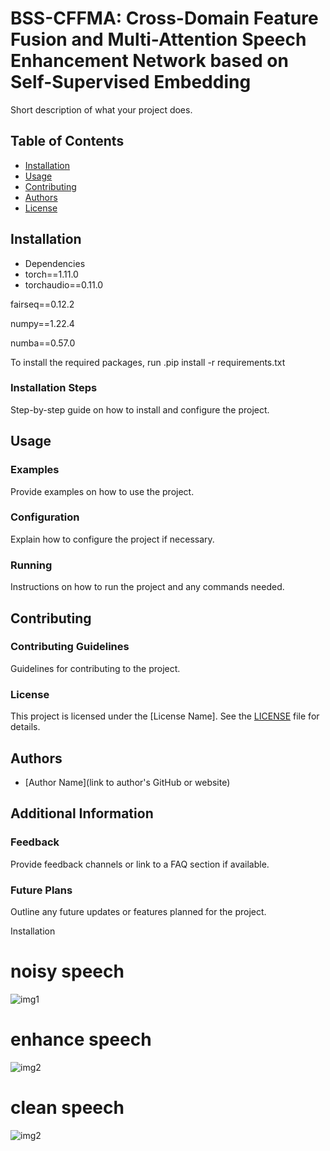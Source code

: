 # BSS-CFFMA: Cross-Domain Feature Fusion and Multi-Attention Speech Enhancement Network based on Self-Supervised Embedding

Short description of what your project does.

## Table of Contents

- [Installation](#installation)
- [Usage](#usage)
- [Contributing](#contributing)
- [Authors](#authors)
- [License](#license)

## Installation

- Dependencies
- torch==1.11.0
- torchaudio==0.11.0

fairseq==0.12.2

numpy==1.22.4

numba==0.57.0

To install the required packages, run .pip install -r requirements.txt
### Installation Steps

Step-by-step guide on how to install and configure the project.

## Usage

### Examples

Provide examples on how to use the project.

### Configuration

Explain how to configure the project if necessary.

### Running

Instructions on how to run the project and any commands needed.

## Contributing

### Contributing Guidelines

Guidelines for contributing to the project.

### License

This project is licensed under the [License Name]. See the [LICENSE](LICENSE) file for details.

## Authors

- [Author Name](link to author's GitHub or website)

## Additional Information

### Feedback

Provide feedback channels or link to a FAQ section if available.

### Future Plans

Outline any future updates or features planned for the project.



Installation

# noisy speech

![img1](img/noisy.png) 

# enhance speech

![img2](img/enhance.png)

# clean speech

![img2](img/clean.png)

